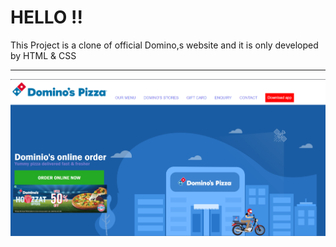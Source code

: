 <h1>HELLO !! </h1>
 <p>This Project is a clone of official Domino,s website and it is only developed by HTML & CSS</p>
<hr>
<img src="picture/domino.png">


